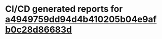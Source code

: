 # CI/CD generated reports for [a4949759dd94d4b410205b04e9afb0c28d86683d](https://github.com/hydephp/develop/commit/a4949759dd94d4b410205b04e9afb0c28d86683d)
